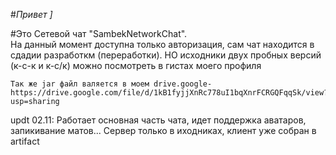 #_Привет_ _]_

#Это Сетевой чат "SambekNetworkChat".                                                 
На данный момент доступна только авторизация, сам чат находится в сдадии разработкм (переработки).
НО исходники двух пробных версий (к-с-к и к-с/к) можно посмотреть
в гистах моего профиля
        
    Так же jar файл валяется в моем drive.google-
    https://drive.google.com/file/d/1kB1fyjjXnRc778uI1bqXnrFCRGQFqqSk/view?usp=sharing
updt 02.11:
Работает основная часть чата, идет поддержка аватаров, запикивание матов... Сервер только в иходниках, клиент уже собран в artifact
